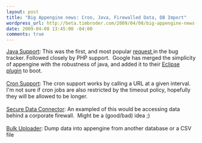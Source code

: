 ```yaml
--- 
layout: post
title: "Big Appengine news: Cron, Java, Firewalled Data, DB Import"
wordpress_url: http://beta.timbroder.com/2009/04/08/big-appengine-news-cron-java-firewalled-data-db-import/
date: 2009-04-08 13:45:00 -04:00
comments: true
---
```

<a href="http://googleappengine.blogspot.com/2009/04/seriously-this-time-new-language-on-app.html">Java Support</a>: This was the first, and most popular <a href="http://code.google.com/p/googleappengine/issues/detail?id=1">request </a>in the bug tracker. Followed closely by PHP support.&nbsp; Google has merged the simplicity of appengine with the robustness of java, and added it to their <a href="http://code.google.com/eclipse">Eclipse plugin</a> to boot.<br />
<br />
<a href="http://code.google.com/appengine/docs/python/config/cron.html">Cron Support</a>: The cron support works by calling a URL at a given interval. I'm not sure if cron jobs are also restricted by the timeout policy, hopefully they will be allowed to be longer.<br />
<br />
<a href="http://code.google.com/securedataconnector/">Secure Data Connector</a>: An exampled of this would be accessing data behind a corporate firewall.&nbsp; Might be a (good/bad) idea ;)<br />
<br />
<a href="http://code.google.com/appengine/docs/python/tools/uploadingdata.html">Bulk Uploader</a>: Dump data into appengine from another database or a CSV file
